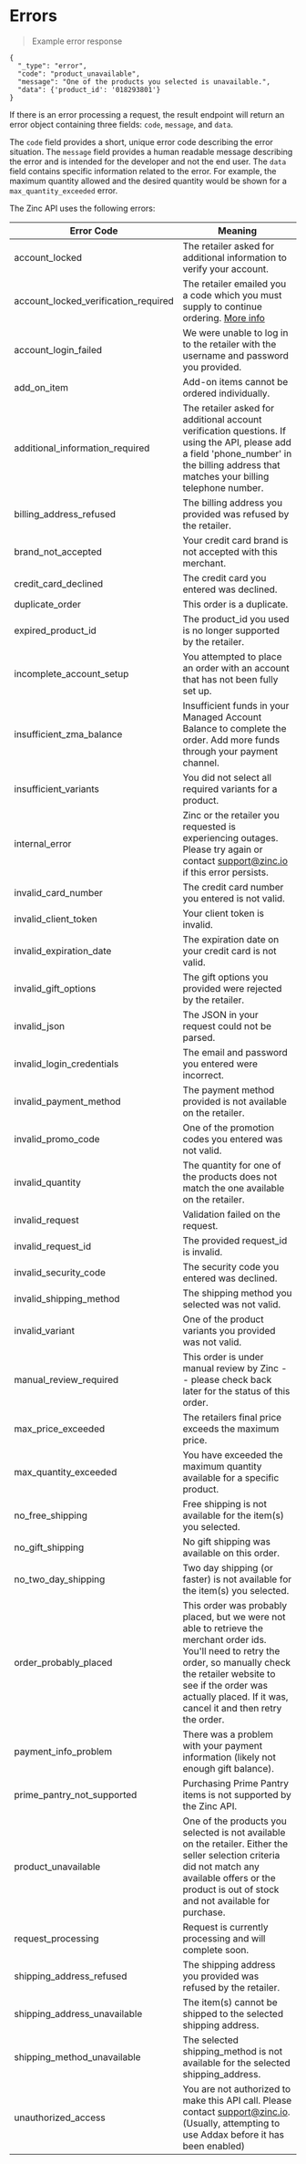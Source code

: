 # Errors

> Example error response

```shell
{
  "_type": "error",
  "code": "product_unavailable",
  "message": "One of the products you selected is unavailable.",
  "data": {'product_id': '018293801'}
}
```

If there is an error processing a request, the result endpoint will return an error object containing three fields: `code`, `message`, and `data`.

The `code` field provides a short, unique error code describing the error situation. The `message` field provides a human readable message describing the error and is intended for the developer and not the end user. The `data` field contains specific information related to the error. For example, the maximum quantity allowed and the desired quantity would be shown for a `max_quantity_exceeded` error.

The Zinc API uses the following errors:

Error Code | Meaning
---------- | -------
account_locked | The retailer asked for additional information to verify your account.
account_locked_verification_required | The retailer emailed you a code which you must supply to continue ordering. [More info](#amazon-email-verification)
account_login_failed | We were unable to log in to the retailer with the username and password you provided.
add_on_item | Add-on items cannot be ordered individually.
additional_information_required | The retailer asked for additional account verification questions. If using the API, please add a field 'phone_number' in the billing address that matches your billing telephone number.
billing_address_refused | The billing address you provided was refused by the retailer.
brand_not_accepted | Your credit card brand is not accepted with this merchant.
credit_card_declined | The credit card you entered was declined.
duplicate_order | This order is a duplicate.
expired_product_id | The product_id you used is no longer supported by the retailer.
incomplete_account_setup | You attempted to place an order with an account that has not been fully set up.
insufficient_zma_balance | Insufficient funds in your Managed Account Balance to complete the order. Add more funds through your payment channel.
insufficient_variants | You did not select all required variants for a product.
internal_error | Zinc or the retailer you requested is experiencing outages. Please try again or contact support@zinc.io if this error persists.
invalid_card_number | The credit card number you entered is not valid.
invalid_client_token |  Your client token is invalid.
invalid_expiration_date | The expiration date on your credit card is not valid.
invalid_gift_options | The gift options you provided were rejected by the retailer.
invalid_json | The JSON in your request could not be parsed.
invalid_login_credentials | The email and password you entered were incorrect.
invalid_payment_method | The payment method provided is not available on the retailer.
invalid_promo_code | One of the promotion codes you entered was not valid.
invalid_quantity | The quantity for one of the products does not match the one available on the retailer.
invalid_request | Validation failed on the request.
invalid_request_id | The provided request_id is invalid.
invalid_security_code | The security code you entered was declined.
invalid_shipping_method | The shipping method you selected was not valid.
invalid_variant | One of the product variants you provided was not valid.
manual_review_required | This order is under manual review by Zinc -- please check back later for the status of this order.
max_price_exceeded | The retailers final price exceeds the maximum price.
max_quantity_exceeded | You have exceeded the maximum quantity available for a specific product.
no_free_shipping | Free shipping is not available for the item(s) you selected.
no_gift_shipping | No gift shipping was available on this order.
no_two_day_shipping | Two day shipping (or faster) is not available for the item(s) you selected.
order_probably_placed | This order was probably placed, but we were not able to retrieve the merchant order ids. You'll need to retry the order, so manually check the retailer website to see if the order was actually placed. If it was, cancel it and then retry the order.
payment_info_problem | There was a problem with your payment information (likely not enough gift balance).
prime_pantry_not_supported | Purchasing Prime Pantry items is not supported by the Zinc API.
product_unavailable | One of the products you selected is not available on the retailer. Either the seller selection criteria did not match any available offers or the product is out of stock and not available for purchase.
request_processing | Request is currently processing and will complete soon.
shipping_address_refused | The shipping address you provided was refused by the retailer.
shipping_address_unavailable | The item(s) cannot be shipped to the selected shipping address.
shipping_method_unavailable | The selected shipping_method is not available for the selected shipping_address.
unauthorized_access | You are not authorized to make this API call. Please contact support@zinc.io. (Usually, attempting to use Addax before it has been enabled)
